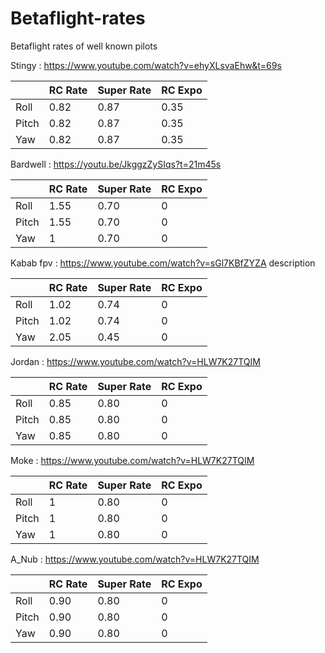 # Betaflight-rates
Betaflight rates of well known pilots

Stingy : https://www.youtube.com/watch?v=ehyXLsvaEhw&t=69s

|      |RC Rate |Super Rate |RC Expo |
|------|--------|-----------|--------|
|Roll  |0.82    |0.87       |0.35    |
|Pitch |0.82    |0.87       |0.35    |
|Yaw   |0.82    |0.87       |0.35    |

Bardwell : https://youtu.be/JkggzZySIqs?t=21m45s

|      |RC Rate |Super Rate |RC Expo |
|------|--------|-----------|--------|
|Roll  |1.55    |0.70       |0       |
|Pitch |1.55    |0.70       |0       |
|Yaw   |1       |0.70       |0       |

Kabab fpv : https://www.youtube.com/watch?v=sGl7KBfZYZA description

|      |RC Rate |Super Rate |RC Expo |
|------|--------|-----------|--------|
|Roll  |1.02    |0.74       |0       |
|Pitch |1.02    |0.74       |0       |
|Yaw   |2.05    |0.45       |0       |

Jordan : https://www.youtube.com/watch?v=HLW7K27TQIM

|      |RC Rate |Super Rate |RC Expo |
|------|--------|-----------|--------|
|Roll  |0.85    |0.80       |0       |
|Pitch |0.85    |0.80       |0       |
|Yaw   |0.85    |0.80       |0       |

Moke : https://www.youtube.com/watch?v=HLW7K27TQIM

|      |RC Rate |Super Rate |RC Expo |
|------|--------|-----------|--------|
|Roll  |1    |0.80       |0       |
|Pitch |1    |0.80       |0       |
|Yaw   |1    |0.80       |0       |

A_Nub : https://www.youtube.com/watch?v=HLW7K27TQIM

|      |RC Rate |Super Rate |RC Expo |
|------|--------|-----------|--------|
|Roll  |0.90    |0.80       |0       |
|Pitch |0.90    |0.80       |0       |
|Yaw   |0.90    |0.80       |0       |
